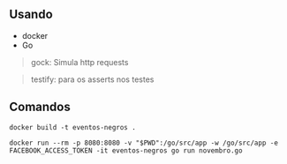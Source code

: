 ## Usando

- docker
- Go

> gock: Simula http requests

> testify: para os asserts nos testes

## Comandos

`docker build -t eventos-negros .`

`docker run --rm -p 8080:8080 -v "$PWD":/go/src/app -w /go/src/app -e FACEBOOK_ACCESS_TOKEN -it eventos-negros go run novembro.go`
